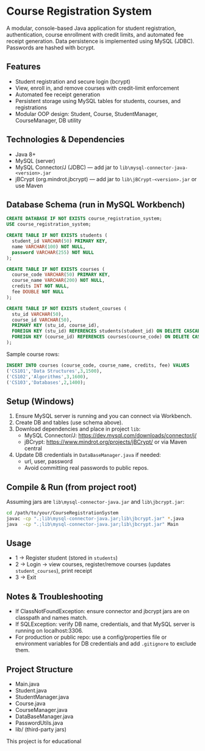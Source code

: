 # Course Registration System

A modular, console-based Java application for student registration, authentication, course enrollment with credit limits, and automated fee receipt generation. Data persistence is implemented using MySQL (JDBC). Passwords are hashed with bcrypt.

## Features
- Student registration and secure login (bcrypt)
- View, enroll in, and remove courses with credit-limit enforcement
- Automated fee receipt generation
- Persistent storage using MySQL tables for students, courses, and registrations
- Modular OOP design: Student, Course, StudentManager, CourseManager, DB utility

## Technologies & Dependencies
- Java 8+
- MySQL (server)
- MySQL Connector/J (JDBC) — add jar to `lib\mysql-connector-java-<version>.jar`
- jBCrypt (org.mindrot.jbcrypt) — add jar to `lib\jBCrypt-<version>.jar` or use Maven

## Database Schema (run in MySQL Workbench)
```sql
CREATE DATABASE IF NOT EXISTS course_registration_system;
USE course_registration_system;

CREATE TABLE IF NOT EXISTS students (
  student_id VARCHAR(50) PRIMARY KEY,
  name VARCHAR(100) NOT NULL,
  password VARCHAR(255) NOT NULL
);

CREATE TABLE IF NOT EXISTS courses (
  course_code VARCHAR(50) PRIMARY KEY,
  course_name VARCHAR(200) NOT NULL,
  credits INT NOT NULL,
  fee DOUBLE NOT NULL
);

CREATE TABLE IF NOT EXISTS student_courses (
  stu_id VARCHAR(50),
  course_id VARCHAR(50),
  PRIMARY KEY (stu_id, course_id),
  FOREIGN KEY (stu_id) REFERENCES students(student_id) ON DELETE CASCADE,
  FOREIGN KEY (course_id) REFERENCES courses(course_code) ON DELETE CASCADE
);
```

Sample course rows:
```sql
INSERT INTO courses (course_code, course_name, credits, fee) VALUES
('CS101','Data Structures',3,1500),
('CS102','Algorithms',3,1600),
('CS103','Databases',2,1400);
```

## Setup (Windows)
1. Ensure MySQL server is running and you can connect via Workbench.
2. Create DB and tables (use schema above).
3. Download dependencies and place in project `lib`:
   - MySQL Connector/J: https://dev.mysql.com/downloads/connector/j/
   - jBCrypt: https://www.mindrot.org/projects/jBCrypt/ or via Maven central
4. Update DB credentials in `DataBaseManager.java` if needed:
   - url, user, password
   - Avoid committing real passwords to public repos.

## Compile & Run (from project root)
Assuming jars are `lib\mysql-connector-java.jar` and `lib\jbcrypt.jar`:
```sh
cd /path/to/your/CourseRegistrationSystem
javac -cp ".;lib\mysql-connector-java.jar;lib\jbcrypt.jar" *.java
java  -cp ".;lib\mysql-connector-java.jar;lib\jbcrypt.jar" Main
```

## Usage
- 1 → Register student (stored in `students`)
- 2 → Login → view courses, register/remove courses (updates `student_courses`), print receipt
- 3 → Exit

## Notes & Troubleshooting
- If ClassNotFoundException: ensure connector and jbcrypt jars are on classpath and names match.
- If SQLException: verify DB name, credentials, and that MySQL server is running on localhost:3306.
- For production or public repo: use a config/properties file or environment variables for DB credentials and add `.gitignore` to exclude them.

## Project Structure
- Main.java
- Student.java
- StudentManager.java
- Course.java
- CourseManager.java
- DataBaseManager.java
- PasswordUtils.java
- lib/ (third-party jars)

This project is for educational